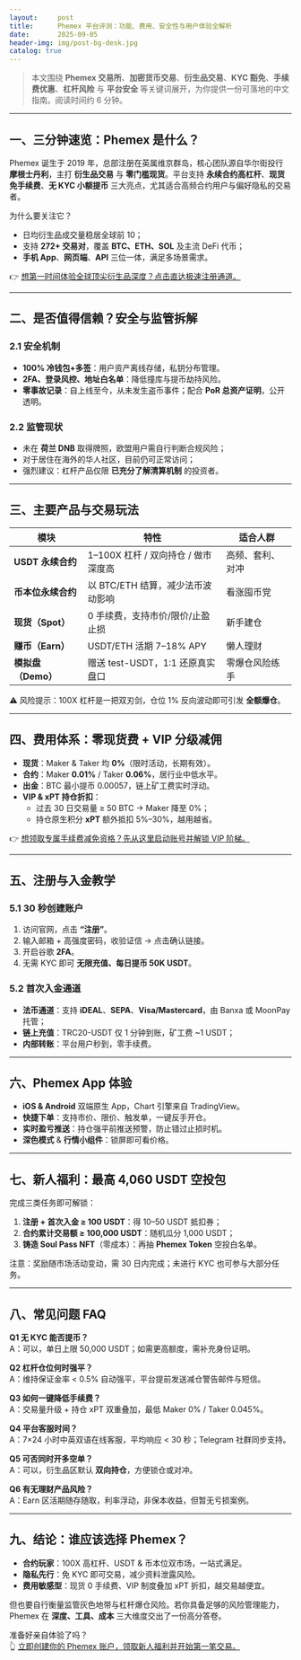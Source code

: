 ```yaml
---
layout:     post
title:      Phemex 平台评测：功能、费用、安全性与用户体验全解析
date:       2025-09-05
header-img: img/post-bg-desk.jpg
catalog: true
---
```


> 本文围绕 **Phemex 交易所**、**加密货币交易**、**衍生品交易**、**KYC 豁免**、**手续费优惠**、**杠杆风险** 与 **平台安全** 等关键词展开，为你提供一份可落地的中文指南。阅读时间约 6 分钟。

---

## 一、三分钟速览：Phemex 是什么？

Phemex 诞生于 2019 年，总部注册在英属维京群岛，核心团队源自华尔街投行 **摩根士丹利**，主打 **衍生品交易** 与 **零门槛现货**。平台支持 **永续合约高杠杆**、**现货免手续费**、**无 KYC 小额提币** 三大亮点，尤其适合高频合约用户与偏好隐私的交易者。

为什么要关注它？  
- 日均衍生品成交量稳居全球前 10；  
- 支持 **272+ 交易对**，覆盖 **BTC、ETH、SOL** 及主流 DeFi 代币；  
- **手机 App**、**网页端**、**API** 三位一体，满足多场景需求。

👉 [想第一时间体验全球顶尖衍生品深度？点击直达极速注册通道。](https://okxdog.com/)

---

## 二、是否值得信赖？安全与监管拆解

### 2.1 安全机制
- **100% 冷钱包+多签**：用户资产离线存储，私钥分布管理。  
- **2FA、登录风控、地址白名单**：降低撞库与提币劫持风险。  
- **零事故记录**：自上线至今，从未发生盗币事件；配合 **PoR 总资产证明**，公开透明。

### 2.2 监管现状
- 未在 **荷兰 DNB** 取得牌照，欧盟用户需自行判断合规风险；  
- 对于居住在海外的华人社区，目前仍可正常访问；  
- 强烈建议：杠杆产品仅限 **已充分了解清算机制** 的投资者。

---

## 三、主要产品与交易玩法

| 模块 | 特性 | 适合人群 |
|---|---|---|
| **USDT 永续合约** | 1–100X 杠杆 / 双向持仓 / 做市深度高 | 高频、套利、对冲 |
| **币本位永续合约** | 以 BTC/ETH 结算，减少法币波动影响 | 看涨囤币党 |
| **现货（Spot）** | 0 手续费，支持市价/限价/止盈止损 | 新手建仓 |
| **赚币（Earn）** | USDT/ETH 活期 7–18% APY | 懒人理财 |
| **模拟盘（Demo）** | 赠送 test-USDT，1:1 还原真实盘口 | 零爆仓风险练手 |

⚠️ 风险提示：100X 杠杆是一把双刃剑，仓位 1% 反向波动即可引发 **全额爆仓**。

---

## 四、费用体系：零现货费 + VIP 分级减佣

- **现货**：Maker & Taker 均 **0%**（限时活动，长期有效）。  
- **合约**：Maker **0.01%** / Taker **0.06%**，居行业中低水平。  
- **出金**：BTC 最小提币 0.00057，链上矿工费实时浮动。  
- **VIP & xPT 持仓折扣**：
  - 过去 30 日交易量 ≥ 50 BTC → Maker 降至 0%；  
  - 持仓原生积分 **xPT** 额外抵扣 5%–30%，越用越省。

👉 [想领取专属手续费减免资格？先从这里启动账号并解锁 VIP 阶梯。](https://okxdog.com/)

---

## 五、注册与入金教学

### 5.1 30 秒创建账户
1. 访问官网，点击 **“注册”**。  
2. 输入邮箱 + 高强度密码，收验证信 → 点击确认链接。  
3. 开启谷歌 **2FA**。  
4. 无需 KYC 即可 **无限充值、每日提币 50K USDT**。

### 5.2 首次入金通道
- **法币通道**：支持 **iDEAL**、**SEPA**、**Visa/Mastercard**，由 Banxa 或 MoonPay 托管；  
- **链上充值**：TRC20-USDT 仅 1 分钟到账，矿工费 ~1 USDT；  
- **内部转账**：平台用户秒到，零手续费。

---

## 六、Phemex App 体验

- **iOS & Android** 双端原生 App，Chart 引擎来自 TradingView。  
- **快捷下单**：支持市价、限价、触发单，一键反手开仓。  
- **实时盈亏推送**：持仓强平前推送预警，防止错过止损时机。  
- **深色模式** & **行情小组件**：锁屏即可看价格。

---

## 七、新人福利：最高 4,060 USDT 空投包

完成三类任务即可解锁：

1. **注册 + 首次入金 ≥ 100 USDT**：得 10–50 USDT 抵扣券；  
2. **合约累计交易额 ≥ 100,000 USDT**：随机瓜分 1,000 USDT；  
3. **铸造 Soul Pass NFT**（零成本）：再抽 **Phemex Token** 空投白名单。

注意：奖励随市场活动变动，需 30 日内完成；未进行 KYC 也可参与大部分任务。

---

## 八、常见问题 FAQ

**Q1 无 KYC 能否提币？**  
A：可以，单日上限 50,000 USDT；如需更高额度，需补充身份证明。

**Q2 杠杆仓位何时强平？**  
A：维持保证金率 < 0.5% 自动强平，平台提前发送减仓警告邮件与短信。

**Q3 如何一键降低手续费？**  
A：交易量升级 + 持仓 xPT 双重叠加，最低 Maker 0% / Taker 0.045%。

**Q4 平台客服时间？**  
A：7×24 小时中英双语在线客服，平均响应 < 30 秒；Telegram 社群同步支持。

**Q5 可否同时开多空单？**  
A：可以，衍生品区默认 **双向持仓**，方便锁仓或对冲。

**Q6 有无理财产品风险？**  
A：Earn 区活期随存随取，利率浮动，非保本收益，但暂无亏损案例。

---

## 九、结论：谁应该选择 Phemex？

- **合约玩家**：100X 高杠杆、USDT & 币本位双市场，一站式满足。  
- **隐私先行**：免 KYC 即可交易，减少资料泄露风险。  
- **费用敏感型**：现货 0 手续费、VIP 制度叠加 xPT 折扣，越交易越便宜。  

但也要自行衡量监管灰色地带与杠杆爆仓风险。若你具备足够的风险管理能力，Phemex 在 **深度、工具、成本** 三大维度交出了一份高分答卷。

准备好亲自体验了吗？  
👆 [立即创建你的 Phemex 账户，领取新人福利并开始第一笔交易。](https://okxdog.com/)